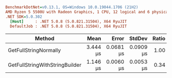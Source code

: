 ``` ini

BenchmarkDotNet=v0.13.1, OS=Windows 10.0.19044.1706 (21H2)
AMD Ryzen 5 5500U with Radeon Graphics, 1 CPU, 12 logical and 6 physical cores
.NET SDK=5.0.302
  [Host]     : .NET 5.0.8 (5.0.821.31504), X64 RyuJIT
  DefaultJob : .NET 5.0.8 (5.0.821.31504), X64 RyuJIT


```
|                         Method |     Mean |     Error |    StdDev | Ratio |   Gen 0 | Allocated |
|------------------------------- |---------:|----------:|----------:|------:|--------:|----------:|
|          GetFullStringNormally | 3.444 μs | 0.0681 μs | 0.0909 μs |  1.00 | 11.3487 |     23 KB |
| GetFullStringWithStringBuilder | 1.146 μs | 0.0060 μs | 0.0053 μs |  0.34 |  0.6733 |      1 KB |
